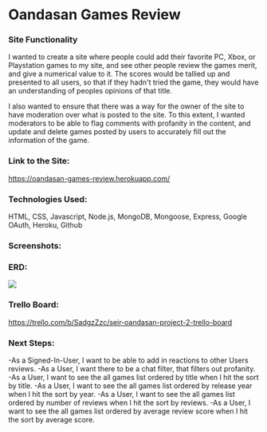# Oandasan Games Review

### Site Functionality
I wanted to create a site where people could add their favorite PC, Xbox, or Playstation games to my site, and see other people review the games merit, and give a numerical value to it. The scores would be tallied up and presented to all users, so that if they hadn't tried the game, they would have an understanding of peoples opinions of that title.

I also wanted to ensure that there was a way for the owner of the site to have moderation over what is posted to the site. To this extent, I wanted moderators to be able to flag comments with profanity in the content, and update and delete games posted by users to accurately fill out the information of the game.

### Link to the Site:
https://oandasan-games-review.herokuapp.com/

### Technologies Used:
HTML, CSS, Javascript, Node.js, MongoDB, Mongoose, Express, Google OAuth, Heroku, Github

### Screenshots:


### ERD:
<td> <img src="https://imgur.com/a/JhXwQad" width:"450"> </td>

### Trello Board:
https://trello.com/b/SadgzZzc/seir-oandasan-project-2-trello-board

### Next Steps:
-As a Signed-In-User, I want to be able to add in reactions to other Users reviews.
-As a User, I want there to be a chat filter, that filters out profanity.
-As a User, I want to see the all games list ordered by title when I hit the sort by title.
-As a User, I want to see the all games list ordered by release year when I hit the sort by year.
-As a User, I want to see the all games list ordered by number of reviews when I hit the sort by reviews.
-As a User, I want to see the all games list ordered by average review score when I hit the sort by average score.
